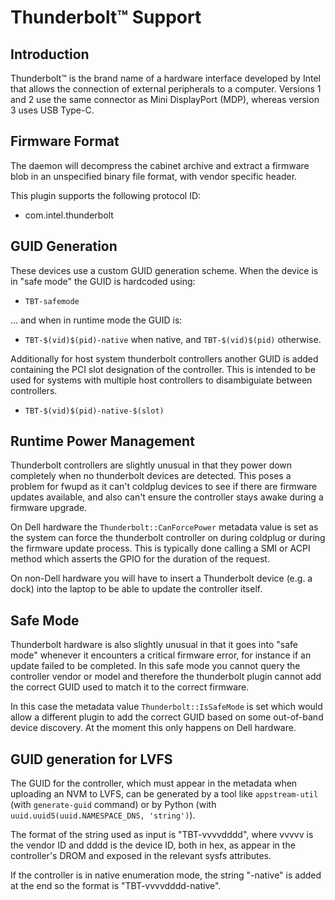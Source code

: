 Thunderbolt™ Support
====================

Introduction
------------

Thunderbolt™ is the brand name of a hardware interface developed by Intel that
allows the connection of external peripherals to a computer.
Versions 1 and 2 use the same connector as Mini DisplayPort (MDP), whereas
version 3 uses USB Type-C.

Firmware Format
---------------

The daemon will decompress the cabinet archive and extract a firmware blob in
an unspecified binary file format, with vendor specific header.

This plugin supports the following protocol ID:

 * com.intel.thunderbolt

GUID Generation
---------------

These devices use a custom GUID generation scheme.
When the device is in "safe mode" the GUID is hardcoded using:

 * `TBT-safemode`

... and when in runtime mode the GUID is:

 * `TBT-$(vid)$(pid)-native` when native, and `TBT-$(vid)$(pid)` otherwise.

Additionally for host system thunderbolt controllers another GUID is added
containing the PCI slot designation of the controller.  This is intended to be
used for systems with multiple host controllers to disambiguiate between controllers.

* `TBT-$(vid)$(pid)-native-$(slot)`

Runtime Power Management
------------------------

Thunderbolt controllers are slightly unusual in that they power down completely
when no thunderbolt devices are detected. This poses a problem for fwupd as
it can't coldplug devices to see if there are firmware updates available, and
also can't ensure the controller stays awake during a firmware upgrade.

On Dell hardware the `Thunderbolt::CanForcePower` metadata value is set as the
system can force the thunderbolt controller on during coldplug or during the
firmware update process. This is typically done calling a SMI or ACPI method
which asserts the GPIO for the duration of the request.

On non-Dell hardware you will have to insert a Thunderbolt device (e.g. a dock)
into the laptop to be able to update the controller itself.

Safe Mode
---------

Thunderbolt hardware is also slightly unusual in that it goes into "safe mode"
whenever it encounters a critical firmware error, for instance if an update
failed to be completed. In this safe mode you cannot query the controller vendor
or model and therefore the thunderbolt plugin cannot add the correct GUID used
to match it to the correct firmware.

In this case the metadata value `Thunderbolt::IsSafeMode` is set which would
allow a different plugin to add the correct GUID based on some out-of-band
device discovery. At the moment this only happens on Dell hardware.

GUID generation for LVFS
------------------------

The GUID for the controller, which must appear in the metadata when uploading an
NVM to LVFS, can be generated by a tool like `appstream-util` (with
`generate-guid` command) or by Python (with
`uuid.uuid5(uuid.NAMESPACE_DNS, 'string')`).

The format of the string used as input is "TBT-vvvvdddd", where vvvvv is the
vendor ID and dddd is the device ID, both in hex, as appear in the controller's
DROM and exposed in the relevant sysfs attributes.

If the controller is in native enumeration mode, the string "-native" is added
at the end so the format is "TBT-vvvvdddd-native".
